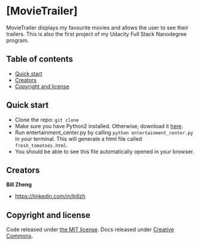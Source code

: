 # [MovieTrailer]

MovieTrailer displays my favourite movies and allows the user to see their trailers.
This is also the first project of my Udacity Full Stack Nanodegree program.

## Table of contents

* [Quick start](#quick-start)
* [Creators](#creators)
* [Copyright and license](#copyright-and-license)


## Quick start

* Clone the repo: `git clone `
* Make sure you have Python2 installed. Otherwise, download it [here](https://www.python.org/downloads/).
* Run entertainment_center.py by calling `python entertainment_center.py` in your terminal. This will generate a html file called `fresh_tomatoes.html`.
* You should be able to see this file automatically opened in your browser.


## Creators

**Bill Zheng**

* <https://linkedin.com/in/billzh>


## Copyright and license

Code released under [the MIT license](https://github.com/twbs/bootstrap/blob/master/LICENSE). Docs released under [Creative Commons](https://github.com/twbs/bootstrap/blob/master/docs/LICENSE).
